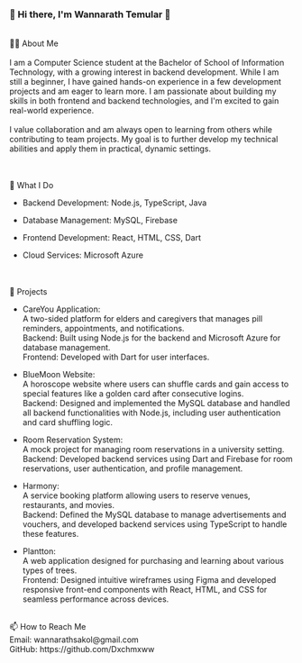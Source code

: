 ### 👋 Hi there, I'm Wannarath Temular 👋

<br>
👨‍💻 About Me<br>
<br>
   I am a Computer Science student at the Bachelor of School of Information Technology, with a growing interest in backend development. While I am still a beginner, I have gained hands-on experience in a few development projects and am eager to learn more. I am passionate about building my skills in both frontend and backend technologies, and I'm excited to gain real-world experience. <br>
<br>
   I value collaboration and am always open to learning from others while contributing to team projects. My goal is to further develop my technical abilities and apply them in practical, dynamic settings.
<br>
<br>
<br>

💼 What I Do <br>

- Backend Development: Node.js, TypeScript, Java <br>

- Database Management: MySQL, Firebase <br>

- Frontend Development: React, HTML, CSS, Dart <br>

- Cloud Services: Microsoft Azure <br>
<br>
<br>
🚀 Projects<br>


- CareYou Application:<br>
   A two-sided platform for elders and caregivers that manages pill reminders, appointments, and notifications.<br>
  Backend: Built using Node.js for the backend and Microsoft   Azure for database management.<br>
  Frontend: Developed with Dart for user interfaces.

- BlueMoon Website:<br>
   A horoscope website where users can shuffle cards and gain access to special features like a golden card after consecutive logins.<br>
  Backend: Designed and implemented the MySQL database and handled all backend functionalities with Node.js, including user authentication and card shuffling logic.
  
- Room Reservation System:<br>
  A mock project for managing room reservations in a university setting.<br>
  Backend: Developed backend services using Dart and Firebase for room reservations, user authentication, and profile management.

- Harmony:<br>
  A service booking platform allowing users to reserve venues, restaurants, and movies.<br>
 Backend: Defined the MySQL database to manage advertisements and vouchers, and developed backend services using TypeScript to handle these features.

- Plantton:<br>
   A web application designed for purchasing and learning about various types of trees.<br>
   Frontend: Designed intuitive wireframes using Figma and developed responsive front-end components with React, HTML, and CSS for seamless performance across devices.
<br>
📫 How to Reach Me<br>
Email: wannarathsakol@gmail.com<br>
GitHub: https://github.com/Dxchmxww
